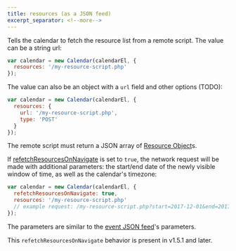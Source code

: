 ```yaml
---
title: resources (as a JSON feed)
excerpt_separator: <!--more-->
---
```


Tells the calendar to fetch the resource list from a remote script.<!--more--> The value can be a string url:

```js
var calendar = new Calendar(calendarEl, {
  resources: '/my-resource-script.php'
});
```

The value can also be an object with a `url` field and other options (TODO):

```js
var calendar = new Calendar(calendarEl, {
  resources: {
    url: '/my-resource-script.php',
    type: 'POST'
  }
});
```

The remote script must return a JSON array of [Resource Object](resource-object)s.

If [refetchResourcesOnNavigate](refetchResourcesOnNavigate) is set to `true`, the network request will be made with additional parameters: the start/end date of the newly visible window of time, as well as the calendar's timezone:

```js
var calendar = new Calendar(calendarEl, {
  refetchResourcesOnNavigate: true,
  resources: '/my-resource-script.php'
  // example request: /my-resource-script.php?start=2017-12-01&end=2017-01-12&timezone=UTC
});
```

The parameters are similar to the [event JSON feed](events-function)'s parameters.

This `refetchResourcesOnNavigate` behavior is present in v1.5.1 and later.
